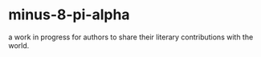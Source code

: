 # minus-8-pi-alpha
a work in progress for authors to share their literary contributions with the world.
